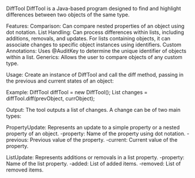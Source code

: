DiffTool
DiffTool is a Java-based program designed to find and highlight differences between two objects of the same type.

Features:
Comparison: Can compare nested properties of an object using dot notation.
List Handling: Can process differences within lists, including additions, removals, and updates. For lists containing objects, it can associate changes to specific object instances using identifiers.
Custom Annotations: Uses @AuditKey to determine the unique identifier of objects within a list.
Generics: Allows the user to compare objects of any custom type.

Usage:
Create an instance of DiffTool and call the diff method, passing in the previous and current states of an object:

Example:
DiffTool diffTool = new DiffTool();
List<ChangeType> changes = diffTool.diff(prevObject, currObject);

Output:
The tool outputs a list of changes. A change can be of two main types:

PropertyUpdate: Represents an update to a simple property or a nested property of an object.
-property: Name of the property using dot notation.
-previous: Previous value of the property.
-current: Current value of the property.

ListUpdate: Represents additions or removals in a list property.
-property: Name of the list property.
-added: List of added items.
-removed: List of removed items.

